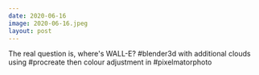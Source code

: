 ```yaml
---
date: 2020-06-16
image: 2020-06-16.jpeg
layout: post
---
```


The real question is, where's WALL-E?
#blender3d with additional clouds using #procreate then colour adjustment in #pixelmatorphoto
